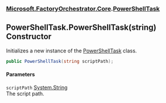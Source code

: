 ### [Microsoft.FactoryOrchestrator.Core](Microsoft_FactoryOrchestrator_Core.md 'Microsoft.FactoryOrchestrator.Core').[PowerShellTask](Microsoft_FactoryOrchestrator_Core_PowerShellTask.md 'Microsoft.FactoryOrchestrator.Core.PowerShellTask')
## PowerShellTask.PowerShellTask(string) Constructor
Initializes a new instance of the [PowerShellTask](Microsoft_FactoryOrchestrator_Core_PowerShellTask.md 'Microsoft.FactoryOrchestrator.Core.PowerShellTask') class.  
```csharp
public PowerShellTask(string scriptPath);
```
#### Parameters
<a name='Microsoft_FactoryOrchestrator_Core_PowerShellTask_PowerShellTask(string)_scriptPath'></a>
`scriptPath` [System.String](https://docs.microsoft.com/en-us/dotnet/api/System.String 'System.String')  
The script path.
  
